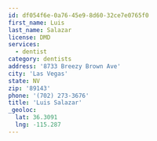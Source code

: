 ```yaml
---
id: df054f6e-0a76-45e9-8d60-32ce7e0765f0
first_name: Luis
last_name: Salazar
license: DMD
services:
  - dentist
category: dentists
address: '8733 Breezy Brown Ave'
city: 'Las Vegas'
state: NV
zip: '89143'
phone: '(702) 273-3676'
title: 'Luis Salazar'
_geoloc:
  lat: 36.3091
  lng: -115.287
---
```

